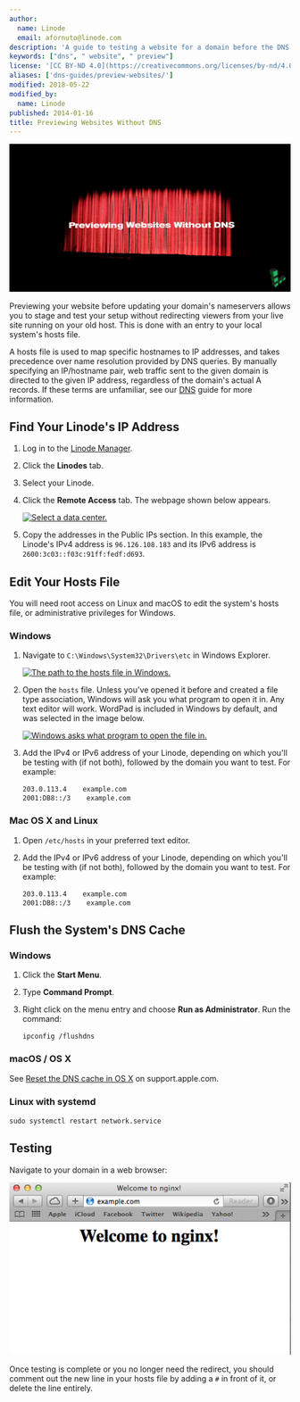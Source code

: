 ```yaml
---
author:
  name: Linode
  email: afornuto@linode.com
description: 'A guide to testing a website for a domain before the DNS records are adjusted.'
keywords: ["dns", " website", " preview"]
license: '[CC BY-ND 4.0](https://creativecommons.org/licenses/by-nd/4.0)'
aliases: ['dns-guides/preview-websites/']
modified: 2018-05-22
modified_by:
  name: Linode
published: 2014-01-16
title: Previewing Websites Without DNS
---
```


![Previewing Websites without DNS](Previewing_Websites_Without_DNS_smg.jpg)

Previewing your website before updating your domain's nameservers allows you to stage and test your setup without redirecting viewers from your live site running on your old host. This is done with an entry to your local system's hosts file.

A hosts file is used to map specific hostnames to IP addresses, and takes precedence over name resolution provided by DNS queries. By manually specifying an IP/hostname pair, web traffic sent to the given domain is directed to the given IP address, regardless of the domain's actual A records. If these terms are unfamiliar, see our [DNS](/docs/networking/dns/dns-records-an-introduction/) guide for more information.

## Find Your Linode's IP Address

1.  Log in to the [Linode Manager](https://manager.linode.com).
2.  Click the **Linodes** tab.
3.  Select your Linode.
4.  Click the **Remote Access** tab. The webpage shown below appears.

    [![Select a data center.](/docs/assets/1534-linode-manager-6-1-small.png)](1535-linode-manager-6-1.png)

5.  Copy the addresses in the Public IPs section. In this example, the Linode's IPv4 address is `96.126.108.183` and its IPv6 address is `2600:3c03::f03c:91ff:fedf:d693`.

## Edit Your Hosts File

You will need root access on Linux and macOS to edit the system's hosts file, or administrative privileges for Windows.

### Windows

1.  Navigate to `C:\Windows\System32\Drivers\etc` in Windows Explorer.

    [![The path to the hosts file in Windows.](/docs/assets/1530-windows_hosts_small.png)](1529-windows_hosts.png)

2.  Open the `hosts` file. Unless you've opened it before and created a file type association, Windows will ask you what program to open it in. Any text editor will work. WordPad is included in Windows by default, and was selected in the image below.

    [![Windows asks what program to open the file in.](/docs/assets/1532-windows_hosts_wordpad_small.png)](1531-windows_hosts_wordpad.png)

3.  Add the IPv4 or IPv6 address of your Linode, depending on which you'll be testing with (if not both), followed by the domain you want to test. For example:

        203.0.113.4    example.com
        2001:DB8::/3    example.com

### Mac OS X and Linux

1.  Open `/etc/hosts` in your preferred text editor.

2.  Add the IPv4 or IPv6 address of your Linode, depending on which you'll be testing with (if not both), followed by the domain you want to test. For example:

        203.0.113.4    example.com
        2001:DB8::/3    example.com


## Flush the System's DNS Cache

### Windows

1.  Click the **Start Menu**.
2.  Type **Command Prompt**.
4.  Right click on the menu entry and choose **Run as Administrator**. Run the command:

        ipconfig /flushdns

### macOS / OS X

See [Reset the DNS cache in OS X](https://support.apple.com/en-us/HT202516) on support.apple.com.

### Linux with systemd

    sudo systemctl restart network.service


## Testing

Navigate to your domain in a web browser:

![Our specified domain directed to our Linode.](1533-hosts_test.png)

Once testing is complete or you no longer need the redirect, you should comment out the new line in your hosts file by adding a `#` in front of it, or delete the line entirely.
